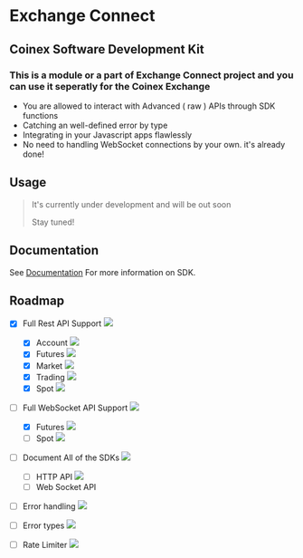 # Exchange Connect

## Coinex Software Development Kit

### This is a module or a part of **Exchange Connect** project and you can use it seperatly for the Coinex Exchange

- You are allowed to interact with Advanced ( raw ) APIs through SDK functions
- Catching an well-defined error by type
- Integrating in your Javascript apps flawlessly
- No need to handling WebSocket connections by your own. it's already done!

## Usage

> It's currently under development and will be out soon
> 
> Stay tuned!

## Documentation

See [Documentation](https://exchange-connect.github.io/Coinex/) For more information on SDK.

## Roadmap

- [x] Full Rest API Support ![](https://us-central1-progress-markdown.cloudfunctions.net/progress/100)
    - [x] Account ![](https://us-central1-progress-markdown.cloudfunctions.net/progress/100)
    - [x] Futures ![](https://us-central1-progress-markdown.cloudfunctions.net/progress/100)
    - [x] Market ![](https://us-central1-progress-markdown.cloudfunctions.net/progress/100)
    - [x] Trading ![](https://us-central1-progress-markdown.cloudfunctions.net/progress/100)
    - [x] Spot ![](https://us-central1-progress-markdown.cloudfunctions.net/progress/100)

- [ ] Full WebSocket API Support ![](https://us-central1-progress-markdown.cloudfunctions.net/progress/50)
    - [x] Futures ![](https://us-central1-progress-markdown.cloudfunctions.net/progress/100)
    - [ ] Spot ![](https://us-central1-progress-markdown.cloudfunctions.net/progress/0)

- [ ] Document All of the SDKs ![](https://us-central1-progress-markdown.cloudfunctions.net/progress/25)
    - [ ] HTTP API ![](https://us-central1-progress-markdown.cloudfunctions.net/progress/50)
    - [ ] Web Socket API

- [ ] Error handling ![](https://us-central1-progress-markdown.cloudfunctions.net/progress/0)

- [ ] Error types ![](https://us-central1-progress-markdown.cloudfunctions.net/progress/0)

- [ ] Rate Limiter ![](https://us-central1-progress-markdown.cloudfunctions.net/progress/0)


